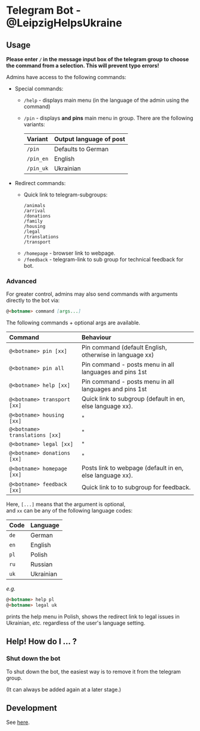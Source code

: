 # Telegram Bot - **@LeipzigHelpsUkraine** #

## Usage ##

**Please enter `/` in the message input box of the telegram group to choose the command from a selection. This will prevent typo errors!**

Admins have access to the following commands:

- Special commands:
  - `/help`    - displays main menu (in the language of the admin using the command)
  - `/pin` - displays **and pins** main menu in group.
    There are the following variants:

    | Variant    | Output language of post |
    | :--------- | :---------------------- |
    | `/pin`     | Defaults to German      |
    | `/pin_en`  | English                 |
    | `/pin_uk`  | Ukrainian               |

- Redirect commands:
  - Quick link to telegram-subgroups:
    ```
    /animals
    /arrival
    /donations
    /family
    /housing
    /legal
    /translations
    /transport
    ```
  - `/homepage` - browser link to webpage.
  - `/feedback` - telegram-link to sub group for technical feedback for bot.

### Advanced ###

For greater control, admins may also send commands with arguments directly to the bot via:

```md
@<botname> command [args...]
```

The following commands + optional args are available.

| Command                        | Behaviour                                                 |
| :----------------------------- | :-------------------------------------------------------- |
| `@<botname> pin [xx]`          | Pin command (default English, otherwise in language xx)   |
| `@<botname> pin all`           | Pin command - posts menu in all languages and pins 1st    |
| `@<botname> help [xx]`         | Pin command - posts menu in all languages and pins 1st    |
| `@<botname> transport [xx]`    | Quick link to subgroup (default in en, else language xx). |
| `@<botname> housing [xx]`      | " |
| `@<botname> translations [xx]` | " |
| `@<botname> legal [xx]`        | " |
| `@<botname> donations [xx]`    | " |
| `@<botname> homepage [xx]`     | Posts link to webpage (default in en, else language xx).  |
| `@<botname> feedback [xx]`     | Quick link to to subgroup for feedback.                   |

Here, `[...]` means that the argument is optional,
</br>
and `xx` can be any of the following language codes:

| Code  | Language   |
| :---- | :--------- |
| `de`  | German     |
| `en`  | English    |
| `pl`  | Polish     |
| `ru`  | Russian    |
| `uk`  | Ukrainian  |

_e.g._

```md
@<botname> help pl
@<botname> legal uk
```

prints the help menu in Polish, shows the redirect link to legal issues in Ukrainian,
_etc._ regardless of the user's language setting.

## Help! How do I ... ? ##

### Shut down the bot ###

To shut down the bot, the easiest way is to remove it from the telegram group.

(It can always be added again at a later stage.)

## Development ##

See [here](./README-TECHNICAL.md).
